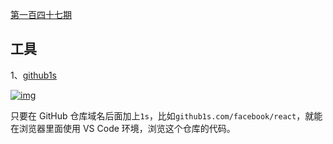 [第一百四十七期](https://github.com/ruanyf/weekly/blob/master/docs/issue-147.md)

## 工具

1、[github1s](https://github.com/conwnet/github1s)

[![img](https://camo.githubusercontent.com/65b4fec38be44f0bdc5d699b3609bfb15c1553460474301f6f1acd9b0171f77e/68747470733a2f2f63646e2e6265656b6b612e636f6d2f626c6f67696d672f61737365742f3230323130322f6267323032313032313030312e6a7067)](https://camo.githubusercontent.com/65b4fec38be44f0bdc5d699b3609bfb15c1553460474301f6f1acd9b0171f77e/68747470733a2f2f63646e2e6265656b6b612e636f6d2f626c6f67696d672f61737365742f3230323130322f6267323032313032313030312e6a7067)

只要在 GitHub 仓库域名后面加上`1s`，比如`github1s.com/facebook/react`，就能在浏览器里面使用 VS Code 环境，浏览这个仓库的代码。